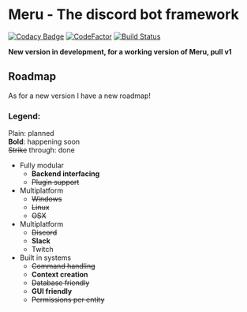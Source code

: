 # Meru - The discord bot framework
[![Codacy Badge](https://api.codacy.com/project/badge/Grade/c8dfbdf2e98e4b4d984117d83a151dcd)](https://www.codacy.com/app/velddev/Meru?utm_source=github.com&utm_medium=referral&utm_content=velddev/Meru&utm_campaign=badger)
[![CodeFactor](https://www.codefactor.io/repository/github/velddev/meru/badge)](https://www.codefactor.io/repository/github/velddev/meru)  [![Build Status](https://travis-ci.org/velddev/Meru.svg?branch=master)](https://travis-ci.org/velddev/Meru)
<br>

**New version in development, for a working version of Meru, pull v1**

## Roadmap
As for a new version I have a new roadmap!

### Legend: 
Plain: planned<br>
**Bold**: happening soon<br>
~~Strike~~ through: done<br>

- Fully modular
	* **Backend interfacing**
	* ~~Plugin support~~
- Multiplatform
	- ~~Windows~~
	- ~~Linux~~
	- ~~OSX~~
- Multiplatform
	- ~~Discord~~
	- **Slack**
	- Twitch
- Built in systems
	- ~~Command handling~~
	- **Context creation**
	- ~~Database friendly~~
	- **GUI friendly**
	- ~~Permissions per entity~~
